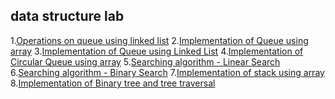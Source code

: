 ## data structure lab

1.<a href="http://vlabs.iitb.ac.in/rec-bootathon/vlcrew-queue-adt-recb/">Operations on queue using linked list</a>
2.<a href="http://ebootathon.com/labs/beta/csit/DS/exp2/">Implementation of Queue using array</a>
3.<a href="http://ebootathon.com/labs/beta/csit/DS/exp3/">Implementation of Queue using Linked List</a>
4.<a href="http://ebootathon.com/labs/beta/csit/DS/exp4/">Implementation of Circular Queue using array</a>
5.<a href="http://ebootathon.com/labs/beta/csit/DS/exp5/">Searching algorithm - Linear Search</a>
6.<a href="http://ebootathon.com/labs/beta/csit/DS/exp6/">Searching algorithm - Binary Search</a>
7.<a href="http://ebootathon.com/labs/beta/csit/DS/exp7/">Implementation of stack using array</a>
8.<a href="http://ebootathon.com/labs/beta/csit/DS/exp8/">Implementation of Binary tree and tree traversal</a>